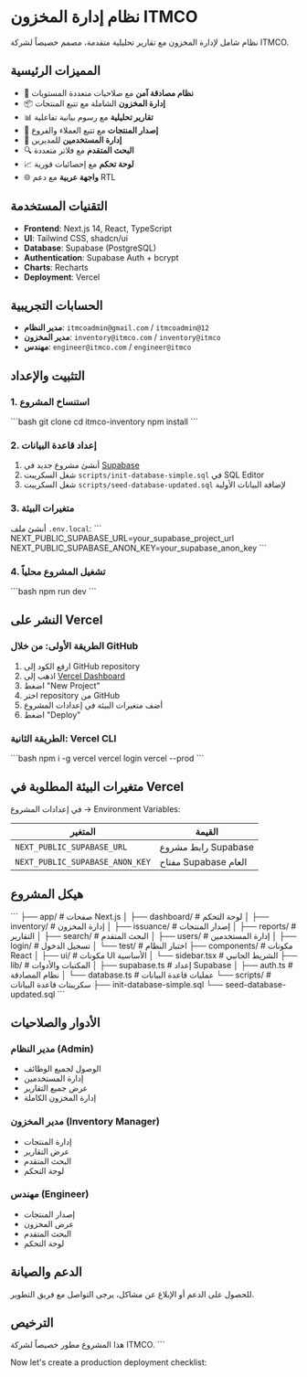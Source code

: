 # نظام إدارة المخزون ITMCO

نظام شامل لإدارة المخزون مع تقارير تحليلية متقدمة، مصمم خصيصاً لشركة ITMCO.

## المميزات الرئيسية

- 🔐 **نظام مصادقة آمن** مع صلاحيات متعددة المستويات
- 📦 **إدارة المخزون** الشاملة مع تتبع المنتجات
- 📊 **تقارير تحليلية** مع رسوم بيانية تفاعلية
- 🚀 **إصدار المنتجات** مع تتبع العملاء والفروع
- 👥 **إدارة المستخدمين** للمديرين
- 🔍 **البحث المتقدم** مع فلاتر متعددة
- 📈 **لوحة تحكم** مع إحصائيات فورية
- 🌐 **واجهة عربية** مع دعم RTL

## التقنيات المستخدمة

- **Frontend**: Next.js 14, React, TypeScript
- **UI**: Tailwind CSS, shadcn/ui
- **Database**: Supabase (PostgreSQL)
- **Authentication**: Supabase Auth + bcrypt
- **Charts**: Recharts
- **Deployment**: Vercel

## الحسابات التجريبية

- **مدير النظام**: `itmcoadmin@gmail.com` / `itmcoadmin@12`
- **مدير المخزون**: `inventory@itmco.com` / `inventory@itmco`
- **مهندس**: `engineer@itmco.com` / `engineer@itmco`

## التثبيت والإعداد

### 1. استنساخ المشروع
\`\`\`bash
git clone <repository-url>
cd itmco-inventory
npm install
\`\`\`

### 2. إعداد قاعدة البيانات
1. أنشئ مشروع جديد في [Supabase](https://supabase.com)
2. شغل السكريبت `scripts/init-database-simple.sql` في SQL Editor
3. شغل السكريبت `scripts/seed-database-updated.sql` لإضافة البيانات الأولية

### 3. متغيرات البيئة
أنشئ ملف `.env.local`:
\`\`\`
NEXT_PUBLIC_SUPABASE_URL=your_supabase_project_url
NEXT_PUBLIC_SUPABASE_ANON_KEY=your_supabase_anon_key
\`\`\`

### 4. تشغيل المشروع محلياً
\`\`\`bash
npm run dev
\`\`\`

## النشر على Vercel

### الطريقة الأولى: من خلال GitHub
1. ارفع الكود إلى GitHub repository
2. اذهب إلى [Vercel Dashboard](https://vercel.com/dashboard)
3. اضغط "New Project"
4. اختر repository من GitHub
5. أضف متغيرات البيئة في إعدادات المشروع
6. اضغط "Deploy"

### الطريقة الثانية: Vercel CLI
\`\`\`bash
npm i -g vercel
vercel login
vercel --prod
\`\`\`

## متغيرات البيئة المطلوبة في Vercel

في إعدادات المشروع → Environment Variables:

| المتغير | القيمة |
|---------|--------|
| `NEXT_PUBLIC_SUPABASE_URL` | رابط مشروع Supabase |
| `NEXT_PUBLIC_SUPABASE_ANON_KEY` | مفتاح Supabase العام |

## هيكل المشروع

\`\`\`
├── app/                    # صفحات Next.js
│   ├── dashboard/         # لوحة التحكم
│   ├── inventory/         # إدارة المخزون
│   ├── issuance/          # إصدار المنتجات
│   ├── reports/           # التقارير
│   ├── search/            # البحث المتقدم
│   ├── users/             # إدارة المستخدمين
│   ├── login/             # تسجيل الدخول
│   └── test/              # اختبار النظام
├── components/            # مكونات React
│   ├── ui/               # مكونات UI الأساسية
│   └── sidebar.tsx       # الشريط الجانبي
├── lib/                  # المكتبات والأدوات
│   ├── supabase.ts       # إعداد Supabase
│   ├── auth.ts           # نظام المصادقة
│   └── database.ts       # عمليات قاعدة البيانات
└── scripts/              # سكريبتات قاعدة البيانات
    ├── init-database-simple.sql
    └── seed-database-updated.sql
\`\`\`

## الأدوار والصلاحيات

### مدير النظام (Admin)
- الوصول لجميع الوظائف
- إدارة المستخدمين
- عرض جميع التقارير
- إدارة المخزون الكاملة

### مدير المخزون (Inventory Manager)
- إدارة المنتجات
- عرض التقارير
- البحث المتقدم
- لوحة التحكم

### مهندس (Engineer)
- إصدار المنتجات
- عرض المخزون
- البحث المتقدم
- لوحة التحكم

## الدعم والصيانة

للحصول على الدعم أو الإبلاغ عن مشاكل، يرجى التواصل مع فريق التطوير.

## الترخيص

هذا المشروع مطور خصيصاً لشركة ITMCO.
\`\`\`

Now let's create a production deployment checklist:
